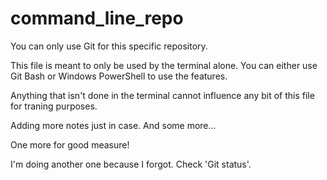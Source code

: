 # command_line_repo
You can only use Git for this specific repository.

This file is meant to only be used by the terminal alone. You can either use Git Bash or Windows PowerShell to use the features. 

Anything that isn't done in the terminal cannot influence any bit of this file for traning purposes.

Adding more notes just in case. And some more...

One more for good measure!

I'm doing another one because I forgot. Check 'Git status'.
